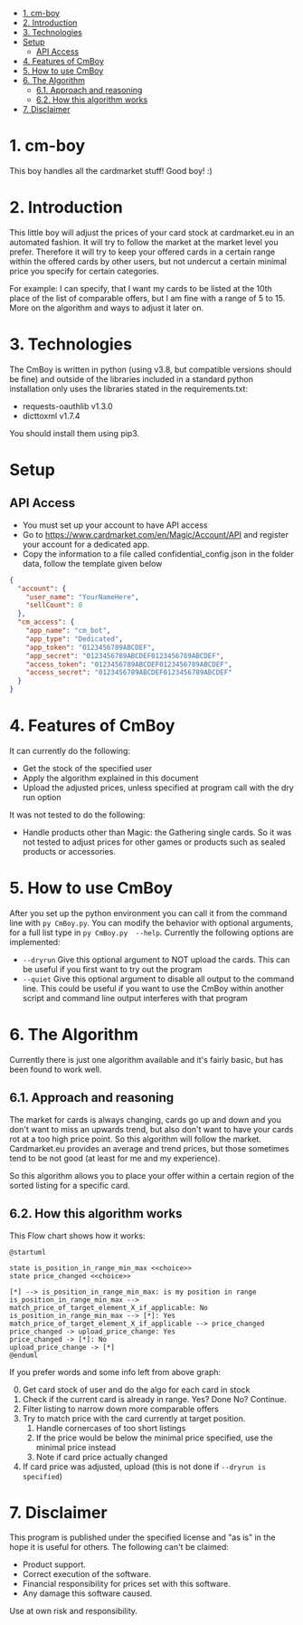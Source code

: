 <!-- TOC -->

- [1. cm-boy](#1-cm-boy)
- [2. Introduction](#2-introduction)
- [3. Technologies](#3-technologies)
- [Setup](#setup)
    - [API Access](#api-access)
- [4. Features of CmBoy](#4-features-of-cmboy)
- [5. How to use CmBoy](#5-how-to-use-cmboy)
- [6. The Algorithm](#6-the-algorithm)
    - [6.1. Approach and reasoning](#61-approach-and-reasoning)
    - [6.2. How this algorithm works](#62-how-this-algorithm-works)
- [7. Disclaimer](#7-disclaimer)

<!-- /TOC -->

# 1. cm-boy
This boy handles all the cardmarket stuff! Good boy! :)

# 2. Introduction

This little boy will adjust the prices of your card stock at cardmarket.eu in an automated fashion. It will try to follow the market at the market level you prefer. Therefore it will try to keep your offered cards in a certain range within the offered cards by other users, but not undercut a certain minimal price you specify for certain categories.
 
For example: I can specify, that I want my cards to be listed at the 10th place of the list of comparable offers, but I am fine with a range of 5 to 15. More on the algorithm and ways to adjust it later on.

# 3. Technologies
 
The CmBoy is written in python (using v3.8, but compatible versions should be fine) and outside of the libraries included in a standard python installation only uses the libraries stated in the requirements.txt:

* requests-oauthlib v1.3.0
* dicttoxml v1.7.4
 
You should install them using pip3.

# Setup

## API Access

* You must set up your account to have API access
* Go to https://www.cardmarket.com/en/Magic/Account/API and register your account for a dedicated app.
* Copy the information to a file called confidential_config.json in the folder data, follow the template given below

```json
{
  "account": {
    "user_name": "YourNameHere",
    "sellCount": 0
  },
  "cm_access": {
    "app_name": "cm_bot",
    "app_type": "Dedicated",
    "app_token": "0123456789ABCDEF",
    "app_secret": "0123456789ABCDEF0123456789ABCDEF",
    "access_token": "0123456789ABCDEF0123456789ABCDEF",
    "access_secret": "0123456789ABCDEF0123456789ABCDEF"
  }
}
```

# 4. Features of CmBoy

It can currently do the following:

* Get the stock of the specified user
* Apply the algorithm explained in this document
* Upload the adjusted prices, unless specified at program call with the dry run option

It was not tested to do the following:

* Handle products other than Magic: the Gathering single cards. So it was not tested to adjust prices for other games or products such as sealed products or accessories.

# 5. How to use CmBoy

After you set up the python environment you can call it from the command line with ```py CmBoy.py```. You can modify the behavior with optional arguments, for a full list type in ```py CmBoy.py  --help```. Currently the following options are implemented:

* ```--dryrun``` Give this optional argument to NOT upload the cards. This can be useful if you first want to try out the program
* ```--quiet``` Give this optional argument to disable all output to the command line. This could be useful if you want to use the CmBoy within another script and command line output interferes with that program

# 6. The Algorithm

Currently there is just one algorithm available and it's fairly basic, but has been found to work well.

## 6.1. Approach and reasoning

The market for cards is always changing, cards go up and down and you don't want to miss an upwards trend, but also don't want to have your cards rot at a too high price point. So this algorithm will follow the market. Cardmarket.eu provides an average and trend prices, but those sometimes tend to be not good (at least for me and my experience).

So this algorithm allows you to place your offer within a certain region of the sorted listing for a specific card.

## 6.2. How this algorithm works

This Flow chart shows how it works:

```puml
@startuml

state is_position_in_range_min_max <<choice>> 
state price_changed <<choice>> 

[*] --> is_position_in_range_min_max: is my position in range
is_position_in_range_min_max --> match_price_of_target_element_X_if_applicable: No
is_position_in_range_min_max --> [*]: Yes
match_price_of_target_element_X_if_applicable --> price_changed
price_changed -> upload_price_change: Yes
price_changed -> [*]: No
upload_price_change -> [*]
@enduml
```

If you prefer words and some info left from above graph:

0. Get card stock of user and do the algo for each card in stock
1. Check if the current card is already in range. Yes? Done No? Continue.
1. Filter listing to narrow down more comparable offers
1. Try to match price with the card currently at target position.
    1. Handle cornercases of too short listings
    1. If the price would be below the minimal price specified, use the minimal price instead
    1. Note if card price actually changed
1. If card price was adjusted, upload (this is not done if ```--dryrun is specified```)

# 7. Disclaimer

This program is published under the specified license and "as is" in the hope it is useful for others. The following can't be claimed:

* Product support.
* Correct execution of the software.
* Financial responsibility for prices set with this software.
* Any damage this software caused.

Use at own risk and responsibility.